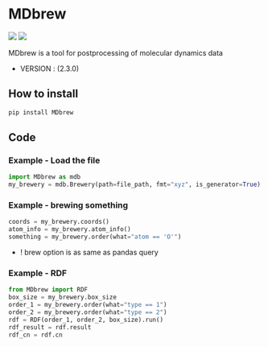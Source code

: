 # MDbrew
<img src="https://img.shields.io/badge/Python-383b40?style=round-square&logo=Python&logoColor=#f5f5f5"/> <img src="https://img.shields.io/badge/Jupyter-383b40?style=round-square&logo=Jupyter&logoColor=#f5f5f5"/>

MDbrew is a tool for postprocessing of molecular dynamics data

- VERSION :  (2.3.0)

## How to install
~~~bash
pip install MDbrew
~~~

## Code

### Example - Load the file
~~~python
import MDbrew as mdb
my_brewery = mdb.Brewery(path=file_path, fmt="xyz", is_generator=True)
~~~

### Example - brewing something
~~~python
coords = my_brewery.coords()
atom_info = my_brewery.atom_info()
something = my_brewery.order(what="atom == 'O'")
~~~
- ! brew option is as same as pandas query

### Example - RDF
~~~python
from MDbrew import RDF
box_size = my_brewery.box_size
order_1 = my_brewery.order(what="type == 1")
order_2 = my_brewery.order(what="type == 2")
rdf = RDF(order_1, order_2, box_size).run()
rdf_result = rdf.result
rdf_cn = rdf.cn
~~~

